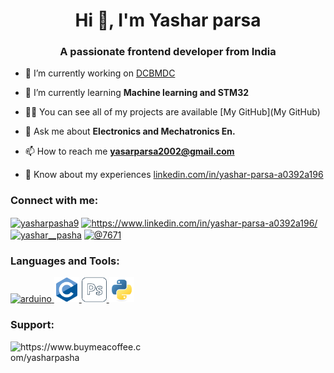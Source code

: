 <h1 align="center">Hi 👋, I'm Yashar parsa</h1>
<h3 align="center">A passionate frontend developer from India</h3>

- 🔭 I’m currently working on [DCBMDC](https://www.linkedin.com/posts/yashar-parsa-a0392a196_just-finished-new-version-of-dcbmdc-direct-activity-7170110282520903680-oAOa?utm_source=share&utm_medium=member_desktop)

- 🌱 I’m currently learning **Machine learning and STM32**

- 👨‍💻 You can see all of my projects are available [My GitHub](My GitHub)

- 💬 Ask me about **Electronics and Mechatronics En.**

- 📫 How to reach me **yasarparsa2002@gmail.com**

- 📄 Know about my experiences [linkedin.com/in/yashar-parsa-a0392a196](linkedin.com/in/yashar-parsa-a0392a196)

<h3 align="left">Connect with me:</h3>
<p align="left">
<a href="https://twitter.com/yasharpasha9" target="blank"><img align="center" src="https://raw.githubusercontent.com/rahuldkjain/github-profile-readme-generator/master/src/images/icons/Social/twitter.svg" alt="yasharpasha9" height="30" width="40" /></a>
<a href="https://linkedin.com/in/https://www.linkedin.com/in/yashar-parsa-a0392a196/" target="blank"><img align="center" src="https://raw.githubusercontent.com/rahuldkjain/github-profile-readme-generator/master/src/images/icons/Social/linked-in-alt.svg" alt="https://www.linkedin.com/in/yashar-parsa-a0392a196/" height="30" width="40" /></a>
<a href="https://instagram.com/yashar__pasha" target="blank"><img align="center" src="https://raw.githubusercontent.com/rahuldkjain/github-profile-readme-generator/master/src/images/icons/Social/instagram.svg" alt="yashar__pasha" height="30" width="40" /></a>
<a href="https://discord.gg/@7671" target="blank"><img align="center" src="https://raw.githubusercontent.com/rahuldkjain/github-profile-readme-generator/master/src/images/icons/Social/discord.svg" alt="@7671" height="30" width="40" /></a>
</p>

<h3 align="left">Languages and Tools:</h3>
<p align="left"> <a href="https://www.arduino.cc/" target="_blank" rel="noreferrer"> <img src="https://cdn.worldvectorlogo.com/logos/arduino-1.svg" alt="arduino" width="40" height="40"/> </a> <a href="https://www.cprogramming.com/" target="_blank" rel="noreferrer"> <img src="https://raw.githubusercontent.com/devicons/devicon/master/icons/c/c-original.svg" alt="c" width="40" height="40"/> </a> <a href="https://www.photoshop.com/en" target="_blank" rel="noreferrer"> <img src="https://raw.githubusercontent.com/devicons/devicon/master/icons/photoshop/photoshop-line.svg" alt="photoshop" width="40" height="40"/> </a> <a href="https://www.python.org" target="_blank" rel="noreferrer"> <img src="https://raw.githubusercontent.com/devicons/devicon/master/icons/python/python-original.svg" alt="python" width="40" height="40"/> </a> </p>

<h3 align="left">Support:</h3>
<p><a href="https://www.buymeacoffee.com/https://www.buymeacoffee.com/yasharpasha"> <img align="left" src="https://cdn.buymeacoffee.com/buttons/v2/default-yellow.png" height="50" width="210" alt="https://www.buymeacoffee.com/yasharpasha" /></a></p><br><br>
